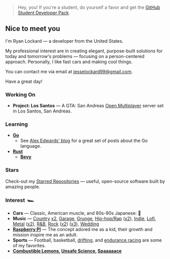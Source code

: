 > Hey, you! If you're a student, do yourself a favor and get the [GitHub Student Developer Pack](https://education.github.com/pack).

## Nice to meet you&nbsp;&nbsp;

I'm Ryan Lockard — a developer from the United States.

My professional interest are in creating elegant, purpose-built solutions for today and tomorrow's problems — focusing on a person-centered approach. Personally, I like fast cars and making cool things.

You can contact me via email at jesselockard99@gmail.com.

Have a great day!

### Working On&nbsp;&nbsp;

<!-- - [**LockTech Inc.**](http://locktech.software) -->
<!-- - [**Palletized**](https://palletized.app) — Project management for equipment and material distributors. -->
- **Project: Los Santos** — A GTA: San Andreas [Open Multiplayer](https://www.open.mp/) server set in Los Santos, San Andreas.

### Learning&nbsp;&nbsp;

- [**Go**](https://go.dev/)
  - See [Alex Edwards' blog](https://www.alexedwards.net/) for a great set of posts about the Go language.
- [**Rust**](https://www.rust-lang.org/)
  - [**Bevy**](https://bevyengine.org/)

### Stars&nbsp;&nbsp;

Check-out my [Starred Repositories](https://github.com/realStandal?tab=stars) — useful, open-source software built by amazing people.

### Interest&nbsp;&nbsp;🏎

- **Cars** — Classic, American muscle, and 80s-90s Japanese: 🏁
- **Music** — [Country](https://www.youtube.com/watch?v=7hx4gdlfamo) [x2](https://www.youtube.com/watch?v=wBjPAqmnvGA&t=23s), [Garage](https://www.youtube.com/watch?v=tuK6n2Lkza0), [Grunge](https://www.youtube.com/watch?v=n6P0SitRwy8), [Hip-hop/Rap](https://www.youtube.com/watch?v=HkwCtYVv3QQ) ([x2](https://www.youtube.com/watch?v=Dz5VzLz67WA)), [Indie](https://www.youtube.com/watch?v=MKEoCHKX7-o), [Lofi](https://www.youtube.com/watch?v=MtT5_PgLJlY&t=5555s), [Metal](https://www.youtube.com/watch?v=5abamRO41fE) ([x2](https://www.youtube.com/watch?v=vfpgpf6QVnI)), [R&B](https://www.youtube.com/watch?v=LsgNG-L6aw4), [Rock](https://www.youtube.com/watch?v=LLjFoIOyCfw) ([x2](https://www.youtube.com/watch?v=Lr58WHo2ndM)) ([x3](https://www.youtube.com/watch?v=YQprqMdUdPU)), [Wedding](https://www.youtube.com/watch?v=tT86AoSGEL8)
- [**Raspberry PI**](https://www.raspberrypi.org/) — The concept adored me as a kid, their growth and mission inspire me as an adult.
- **Sports** — Football, basketball, [drifting](https://en.wikipedia.org/wiki/Drifting_(motorsport)), and [endurance racing](https://en.wikipedia.org/wiki/Endurance_racing_(motorsport)) are some of my favorites.
- **[Combustible Lemons](https://www.youtube.com/watch?v=Dt6iTwVIiMM&t=7s), [Unsafe Science](https://youtu.be/ontykIdD8HI?t=159), [Spaaaaace](https://www.youtube.com/watch?v=myEOJaNMQZo)**
